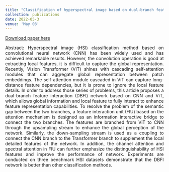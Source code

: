 ```yaml
---
title: "Classification of hyperspectral image based on dual-branch feature interaction network"
collection: publications
date: 2022-05-3
venue: 'May 03'
---
```

[Download paper here](https://www.tandfonline.com/doi/full/10.1080/01431161.2022.2089069)

<div style="text-align: justify;">
Abstract: Hyperspectral image (HSI) classification method based on convolutional neural network (CNN) has been widely used and has achieved remarkable results. However, the convolution operation is good at extracting local features, it is difficult to capture the global representation. Recently, Vision Transformer (ViT) shines with cascading self-attention modules that can aggregate global representation between patch embeddings. The self-attention module cascaded in ViT can capture long-distance feature dependencies, but it is prone to ignore the local feature details. In order to address those series of problems, this article proposes a dual-branch feature interaction (DBFI) network based on CNN and ViT, which allows global information and local feature to fully interact to enhance feature representation capabilities. To resolve the problem of the semantic gap between the two branches, a feature interaction unit (FIU) based on the attention mechanism is designed as an information interactive bridge to connect the two branches. The features are branched from ViT to CNN through the upsampling stream to enhance the global perception of the network. Similarly, the down-sampling stream is used as a coupling to connect the CNN branch to the Transformer branch to supplement the local detailed features of the network. In addition, the channel attention and spectral attention in FIU can further emphasize the distinguishability of HSI features and improve the performance of network. Experiments are conducted on three benchmark HSI datasets demonstrate that the DBFI network is better than other classification methods.
</div>
